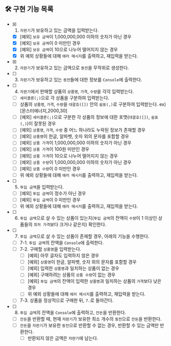 ## 🛠 구현 기능 목록

- [x] 1. `자판기`가 보유하고 있는 금액을 입력받는다.
    - [x] [예외] `보유 금액`이 1,000,000,000 이하의 숫자가 아닌 경우
    - [x] [예외] `보유 금액`이 0 미만인 경우
    - [x] [예외] `보유 금액`이 10으로 나누어 떨어지지 않는 경우
    - [x] 위 예외 상황들에 대해 `에러 메시지`를 출력하고, 재입력을 받는다.
- [x] 2. `자판기`가 보유하고 있는 금액으로 `동전`을 무작위로 생성한다.
- [ ] 3. `자판기`가 보유하고 있는 `동전`들에 대한 정보를 `Console`에 출력한다.
- [ ] 4. `자판기`에서 판매할 상품의 `상품명`, `가격`, `수량`을 각각 입력받는다.
    - [ ] `세미콜론(;)`으로 각 상품을 구분하여 입력받는다.
    - [ ] 상품의 `상품명`, `가격`, `수량`을 `대괄호([])` 안의 `쉼표(,)`로 구분하여 입력받는다. ex) [몬스터에너지,2000,30]
    - [ ] [예외] `세미콜론(;)`으로 구분한 각 상품의 정보에 대한 포맷(`대괄호([])`, `쉼표(,)`)이 잘못된 경우
    - [ ] [예외] `상품명`, `가격`, `수량` 중 어느 하나라도 누락된 정보가 존재할 경우
    - [ ] [예외] `상품명`이 한글, 알파벳, 숫자 외의 문자를 포함할 경우
    - [ ] [예외] `상품 가격`이 1,000,000,000 이하의 숫자가 아닌 경우
    - [ ] [예외] `상품 가격`이 100원 미만인 경우
    - [ ] [예외] `상품 가격`이 10으로 나누어 떨어지지 않는 경우
    - [ ] [예외] `상품 수량`이 1,000,000,000 이하의 숫자가 아닌 경우
    - [ ] [예외] `상품 수량`이 0 미만인 경우
    - [ ] 위 예외 상황들에 대해 `에러 메시지`를 출력하고, 재입력을 받는다.
- [ ] 5. `투입 금액`을 입력받는다.
    - [ ] [예외] `투입 금액`이 정수가 아닌 경우
    - [ ] [예외] `투입 금액`이 0 미만인 경우
    - [ ] 위 예외 상황들에 대해 `에러 메시지`를 출력하고, 재입력을 받는다.
- [ ] 6. `투입 금액`으로 살 수 있는 상품이 있는지(`투입 금액`의 잔액이 `수량`이 1 이상인 상품들의 `최저 가격`보다 크거나 같은지) 확인한다.
- [ ] 7. `투입 금액`으로 살 수 있는 상품이 존재할 경우, 아래의 기능을 수행한다.
    - [ ] 7-1. `투입 금액`의 잔액을 `Console`에 출력한다.
    - [ ] 7-2. 구매할 `상품명`을 입력받는다.
        - [ ] [예외] 아무 글자도 입력하지 않은 경우
        - [ ] [예외] `상품명`이 한글, 알파벳, 숫자 외의 문자를 포함할 경우
        - [ ] [예외] 입력한 `상품명`과 일치하는 상품이 없는 경우
        - [ ] [예외] 구매하려는 상품의 `상품 수량`이 없는 경우
        - [ ] [예외] `투입 금액`의 잔액이 입력한 `상품명`과 일치하는 상품의 `가격`보다 낮은 경우
        - [ ] 위 예외 상황들에 대해 `에러 메시지`를 출력하고, 재입력을 받는다.
    - [ ] 7-3. 상품을 정상적으로 구매한 뒤, `7.`로 돌아간다.
- [ ] 8. `투입 금액`의 잔액을 `Console`에 출력하고, `잔돈`을 반환한다.
    - [ ] `잔돈`을 반환할 때, 현재 `자판기`가 보유한 최소 개수의 `동전`으로 `잔돈`을 반환한다.
    - [ ] `잔돈`을 `자판기`가 보유한 `동전`으로 반환할 수 없는 경우, 반환할 수 있는 금액만 반환한다.
        - [ ] 반환되지 않은 금액은 `자판기`에 남는다.
